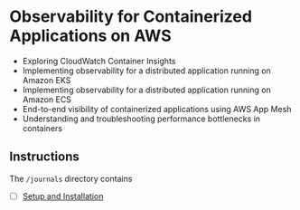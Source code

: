 # Observability for Containerized Applications on AWS

- Exploring CloudWatch Container Insights
- Implementing observability for a distributed application running on Amazon EKS
- Implementing observability for a distributed application running on Amazon ECS
- End-to-end visibility of containerized applications using AWS App Mesh
- Understanding and troubleshooting performance bottlenecks in containers

## Instructions

The `/journals` directory contains

- [ ] [Setup and Installation](journals/setup-and-installation.md)